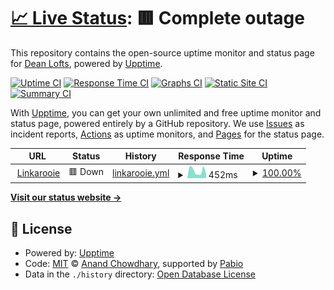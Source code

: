 # [📈 Live Status](https://status.linkarooie.com): <!--live status--> **🟥 Complete outage**

This repository contains the open-source uptime monitor and status page for [Dean Lofts](https://linkarooie.com/loftwah), powered by [Upptime](https://github.com/upptime/upptime).

[![Uptime CI](https://github.com/Loftwah/linkarooie-upptime/workflows/Uptime%20CI/badge.svg)](https://github.com/Loftwah/linkarooie-upptime/actions?query=workflow%3A%22Uptime+CI%22)
[![Response Time CI](https://github.com/Loftwah/linkarooie-upptime/workflows/Response%20Time%20CI/badge.svg)](https://github.com/Loftwah/linkarooie-upptime/actions?query=workflow%3A%22Response+Time+CI%22)
[![Graphs CI](https://github.com/Loftwah/linkarooie-upptime/workflows/Graphs%20CI/badge.svg)](https://github.com/Loftwah/linkarooie-upptime/actions?query=workflow%3A%22Graphs+CI%22)
[![Static Site CI](https://github.com/Loftwah/linkarooie-upptime/workflows/Static%20Site%20CI/badge.svg)](https://github.com/Loftwah/linkarooie-upptime/actions?query=workflow%3A%22Static+Site+CI%22)
[![Summary CI](https://github.com/Loftwah/linkarooie-upptime/workflows/Summary%20CI/badge.svg)](https://github.com/Loftwah/linkarooie-upptime/actions?query=workflow%3A%22Summary+CI%22)

With [Upptime](https://upptime.js.org), you can get your own unlimited and free uptime monitor and status page, powered entirely by a GitHub repository. We use [Issues](https://github.com/Loftwah/linkarooie-upptime/issues) as incident reports, [Actions](https://github.com/Loftwah/linkarooie-upptime/actions) as uptime monitors, and [Pages](https://status.linkarooie.com) for the status page.

<!--start: status pages-->
<!-- This summary is generated by Upptime (https://github.com/upptime/upptime) -->
<!-- Do not edit this manually, your changes will be overwritten -->
<!-- prettier-ignore -->
| URL | Status | History | Response Time | Uptime |
| --- | ------ | ------- | ------------- | ------ |
| <img alt="" src="https://icons.duckduckgo.com/ip3/linkarooie.com.ico" height="13"> [Linkarooie](https://linkarooie.com) | 🟥 Down | [linkarooie.yml](https://github.com/loftwah/linkarooie-upptime/commits/HEAD/history/linkarooie.yml) | <details><summary><img alt="Response time graph" src="./graphs/linkarooie/response-time-week.png" height="20"> 452ms</summary><br><a href="https://status.linkarooie.com/history/linkarooie"><img alt="Response time 383" src="https://img.shields.io/endpoint?url=https%3A%2F%2Fraw.githubusercontent.com%2Floftwah%2Flinkarooie-upptime%2FHEAD%2Fapi%2Flinkarooie%2Fresponse-time.json"></a><br><a href="https://status.linkarooie.com/history/linkarooie"><img alt="24-hour response time 341" src="https://img.shields.io/endpoint?url=https%3A%2F%2Fraw.githubusercontent.com%2Floftwah%2Flinkarooie-upptime%2FHEAD%2Fapi%2Flinkarooie%2Fresponse-time-day.json"></a><br><a href="https://status.linkarooie.com/history/linkarooie"><img alt="7-day response time 452" src="https://img.shields.io/endpoint?url=https%3A%2F%2Fraw.githubusercontent.com%2Floftwah%2Flinkarooie-upptime%2FHEAD%2Fapi%2Flinkarooie%2Fresponse-time-week.json"></a><br><a href="https://status.linkarooie.com/history/linkarooie"><img alt="30-day response time 469" src="https://img.shields.io/endpoint?url=https%3A%2F%2Fraw.githubusercontent.com%2Floftwah%2Flinkarooie-upptime%2FHEAD%2Fapi%2Flinkarooie%2Fresponse-time-month.json"></a><br><a href="https://status.linkarooie.com/history/linkarooie"><img alt="1-year response time 383" src="https://img.shields.io/endpoint?url=https%3A%2F%2Fraw.githubusercontent.com%2Floftwah%2Flinkarooie-upptime%2FHEAD%2Fapi%2Flinkarooie%2Fresponse-time-year.json"></a></details> | <details><summary><a href="https://status.linkarooie.com/history/linkarooie">100.00%</a></summary><a href="https://status.linkarooie.com/history/linkarooie"><img alt="All-time uptime 99.97%" src="https://img.shields.io/endpoint?url=https%3A%2F%2Fraw.githubusercontent.com%2Floftwah%2Flinkarooie-upptime%2FHEAD%2Fapi%2Flinkarooie%2Fuptime.json"></a><br><a href="https://status.linkarooie.com/history/linkarooie"><img alt="24-hour uptime 100.00%" src="https://img.shields.io/endpoint?url=https%3A%2F%2Fraw.githubusercontent.com%2Floftwah%2Flinkarooie-upptime%2FHEAD%2Fapi%2Flinkarooie%2Fuptime-day.json"></a><br><a href="https://status.linkarooie.com/history/linkarooie"><img alt="7-day uptime 100.00%" src="https://img.shields.io/endpoint?url=https%3A%2F%2Fraw.githubusercontent.com%2Floftwah%2Flinkarooie-upptime%2FHEAD%2Fapi%2Flinkarooie%2Fuptime-week.json"></a><br><a href="https://status.linkarooie.com/history/linkarooie"><img alt="30-day uptime 100.00%" src="https://img.shields.io/endpoint?url=https%3A%2F%2Fraw.githubusercontent.com%2Floftwah%2Flinkarooie-upptime%2FHEAD%2Fapi%2Flinkarooie%2Fuptime-month.json"></a><br><a href="https://status.linkarooie.com/history/linkarooie"><img alt="1-year uptime 99.97%" src="https://img.shields.io/endpoint?url=https%3A%2F%2Fraw.githubusercontent.com%2Floftwah%2Flinkarooie-upptime%2FHEAD%2Fapi%2Flinkarooie%2Fuptime-year.json"></a></details>

<!--end: status pages-->

[**Visit our status website →**](https://status.linkarooie.com)

## 📄 License

- Powered by: [Upptime](https://github.com/upptime/upptime)
- Code: [MIT](./LICENSE) © [Anand Chowdhary](https://anandchowdhary.com), supported by [Pabio](https://pabio.com)
- Data in the `./history` directory: [Open Database License](https://opendatacommons.org/licenses/odbl/1-0/)
